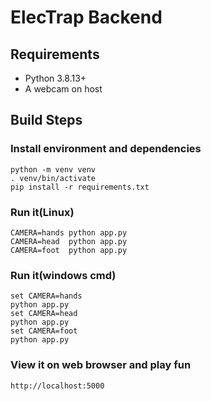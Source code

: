 # ElecTrap Backend

## Requirements

+ Python 3.8.13+
+ A webcam on host

## Build Steps

### Install environment and dependencies

```
python -m venv venv
. venv/bin/activate
pip install -r requirements.txt
```

### Run it(Linux)

```
CAMERA=hands python app.py
CAMERA=head  python app.py
CAMERA=foot  python app.py
```

### Run it(windows cmd)

```
set CAMERA=hands
python app.py
set CAMERA=head
python app.py
set CAMERA=foot
python app.py
```

### View it on web browser and play fun

```
http://localhost:5000
```

